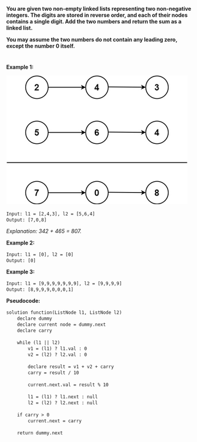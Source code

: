 **You are given two non-empty linked lists representing two non-negative integers. The digits are stored in reverse order, and each of their nodes contains a single digit. Add the two numbers and return the sum as a linked list.**

**You may assume the two numbers do not contain any leading zero, except the number 0 itself.**

#

**Example 1:**

![Add Two Numbers](pictures/70.png)

    Input: l1 = [2,4,3], l2 = [5,6,4]
    Output: [7,0,8]

_Explanation: 342 + 465 = 807._

**Example 2:**

    Input: l1 = [0], l2 = [0]
    Output: [0]

**Example 3:**

    Input: l1 = [9,9,9,9,9,9,9], l2 = [9,9,9,9]
    Output: [8,9,9,9,0,0,0,1]

**Pseudocode:**

```
solution function(ListNode l1, ListNode l2)
    declare dummy
    declare current node = dummy.next
    declare carry

    while (l1 || l2)
        v1 = (l1) ? l1.val : 0
        v2 = (l2) ? l2.val : 0

        declare result = v1 + v2 + carry
        carry = result / 10

        current.next.val = result % 10

        l1 = (l1) ? l1.next : null
        l2 = (l2) ? l2.next : null

    if carry > 0
        current.next = carry

    return dummy.next
```
